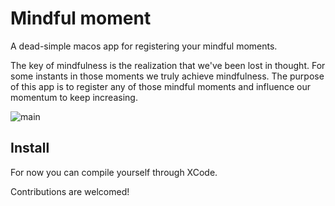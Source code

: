 # Mindful moment


A dead-simple macos app for registering your mindful moments.

The key of mindfulness is the realization that we've been lost in thought. For some instants in those moments we truly achieve mindfulness.
The purpose of this app is to register any of those mindful moments and influence our momentum to keep increasing.

![main](https://i.imgur.com/LTfeqXO.png)


## Install

For now you can compile yourself through XCode.


Contributions are welcomed!

